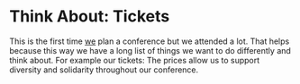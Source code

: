 # Think About: Tickets

This is the first time [we](about-us.html#) plan a conference but we attended a lot. That helps because this way we have a long list of things we want to do differently and think about. For example our tickets: The prices allow us to support diversity and solidarity throughout our conference.
